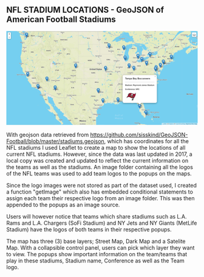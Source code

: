 ## NFL STADIUM LOCATIONS - GeoJSON of American Football Stadiums

![Stadium Map](static/images/MapScreenshot.png)

With geojson data retrieved from https://github.com/sisskind/GeoJSON-Football/blob/master/stadiums.geojson, which has coordinates for all the NFL stadiums I used Leaflet to create a map to show the locations of all current NFL stadiums. However, since the data was last updated in 2017, a local copy was created and updated to reflect the current information on the teams as well as the stadiums. An image folder containing all the logos of the NFL teams was used to add team logos to the popups on the maps. 

Since the logo images were not stored as part of the dataset used, I created a function "getImage" which also has embedded conditional statements to assign each team their respective logo from an image folder. This was then appended to the popups as an image source. 

Users will however notice that teams which share stadiums such as L.A. Rams and L.A. Chargers (SoFi Stadium) and NY Jets and NY Giants (MetLife Stadium) have the logos of both teams in their respective popups. 

The map has three (3) base layers; Street Map, Dark Map and a Satelite Map. With a collapsible control panel, users can pick which layer they want to view. The popups show important information on the team/teams that play in these stadiums, Stadium name, Conference as well as the Team logo. 

